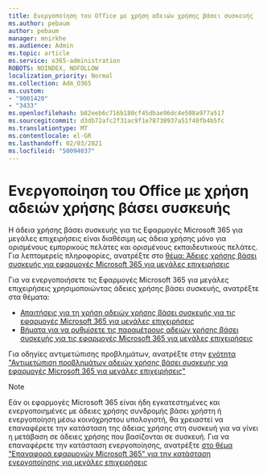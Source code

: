 ```yaml
---
title: Ενεργοποίηση του Office με χρήση αδειών χρήσης βάσει συσκευής
ms.author: pebaum
author: pebaum
manager: mnirkhe
ms.audience: Admin
ms.topic: article
ms.service: o365-administration
ROBOTS: NOINDEX, NOFOLLOW
localization_priority: Normal
ms.collection: Adm_O365
ms.custom:
- "9001420"
- "3433"
ms.openlocfilehash: b82eeb6c716b180cf45dbae96dc4e508a977a517
ms.sourcegitcommit: d3db72afc2f31ac9f1e78738937a51f40fb4b5fc
ms.translationtype: MT
ms.contentlocale: el-GR
ms.lasthandoff: 02/03/2021
ms.locfileid: "50094037"
---
```

# <a name="activating-office-using-device-based-licensing"></a>Ενεργοποίηση του Office με χρήση αδειών χρήσης βάσει συσκευής

Η άδεια χρήσης βάσει συσκευής για τις Εφαρμογές Microsoft 365 για μεγάλες επιχειρήσεις είναι διαθέσιμη ως άδεια χρήσης μόνο για ορισμένους εμπορικούς πελάτες και ορισμένους εκπαιδευτικούς πελάτες. Για λεπτομερείς πληροφορίες, ανατρέξτε στο [θέμα: Άδειες χρήσης βάσει συσκευής για εφαρμογές Microsoft 365 για μεγάλες επιχειρήσεις](https://docs.microsoft.com/deployoffice/device-based-licensing)

Για να ενεργοποιήσετε τις Εφαρμογές Microsoft 365 για μεγάλες επιχειρήσεις χρησιμοποιώντας άδειες χρήσης βάσει συσκευής, ανατρέξτε στα θέματα:

- [Απαιτήσεις για τη χρήση αδειών χρήσης βάσει συσκευής για τις εφαρμογές Microsoft 365 για μεγάλες επιχειρήσεις](https://docs.microsoft.com/deployoffice/device-based-licensing#requirements-for-using-device-based-licensing-for-microsoft-365-apps-for-enterprise)
- [Βήματα για να ρυθμίσετε τις παραμέτρους αδειών χρήσης βάσει συσκευής για τις εφαρμογές Microsoft 365 για μεγάλες επιχειρήσεις](https://docs.microsoft.com/deployoffice/device-based-licensing#steps-to-configure-device-based-licensing-for-microsoft-365-apps-for-enterprise)

Για οδηγίες αντιμετώπισης προβλημάτων, ανατρέξτε στην [ενότητα "Αντιμετώπιση προβλημάτων αδειών χρήσης βάσει συσκευής για εφαρμογές Microsoft 365 για μεγάλες επιχειρήσεις"](https://docs.microsoft.com/deployoffice/device-based-licensing#troubleshoot-device-based-licensing-for-microsoft-365-apps-for-enterprise)

> [!NOTE]
> Εάν οι εφαρμογές Microsoft 365 είναι ήδη εγκατεστημένες και ενεργοποιημένες με άδειες χρήσης συνδρομής βάσει χρήστη ή ενεργοποίηση μέσω κοινόχρηστου υπολογιστή, θα χρειαστεί να επαναφέρετε την κατάσταση της άδειας χρήσης στη συσκευή για να γίνει η μετάβαση σε άδειες χρήσης που βασίζονται σε συσκευή. Για να επαναφέρετε την κατάσταση ενεργοποίησης, ανατρέξτε [στο θέμα "Επαναφορά εφαρμογών Microsoft 365" για την κατάσταση ενεργοποίησης για μεγάλες επιχειρήσεις](https://docs.microsoft.com/office/troubleshoot/activation/reset-office-365-proplus-activation-state)
